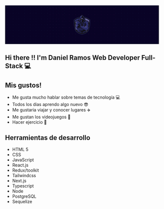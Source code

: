 ![MC Technology](src/Danil.gif)

## Hi there !! I'm Daniel Ramos Web Developer Full-Stack 💻

## Mis gustos!
- Me gusta mucho hablar sobre temas de tecnología 💻
- Todos los dias aprendo algo nuevo 😎
- Me gustaria viajar y conocer lugares ✈️
- Me gustan los videojuegos 📲
- Hacer ejercicio 💪

## Herramientas de desarrollo   

- HTML 5                             
- CSS                               
- JavaScript
- React.js
- Redux/toolkit
- Tailwindcss
- Next.js
- Typescript
- Node
- PostgreSQL
- Sequelize
